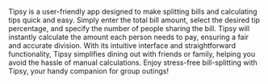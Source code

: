Tipsy is a user-friendly app designed to make splitting bills and calculating tips quick and easy. Simply enter the total bill amount, select the desired tip percentage, and specify the number of people sharing the bill. Tipsy will instantly calculate the amount each person needs to pay, ensuring a fair and accurate division. With its intuitive interface and straightforward functionality, Tipsy simplifies dining out with friends or family, helping you avoid the hassle of manual calculations. Enjoy stress-free bill-splitting with Tipsy, your handy companion for group outings!
